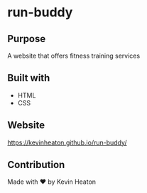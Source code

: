 # run-buddy

## Purpose
A website that offers fitness training services

## Built with
* HTML
* CSS

## Website
https://kevinheaton.github.io/run-buddy/

## Contribution
Made with ❤️ by Kevin Heaton
